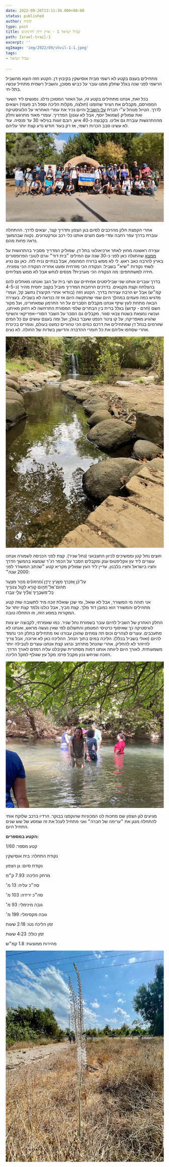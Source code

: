 ```yaml
---
date: 2022-09-26T13:11:34.000+00:00
status: published
author: יהודה
type: post
title: שביל ישראל 1 - ארץ ירדן וחרמונים
path: Israel-trail-1
excerpt: ''
ogImage: 'img/2022/09/shvil-1-1.jpeg'
tags:
- שביל ישראל

---
```

מתחילים בעצם בקטע לא רשמי מבית אוסישקין בקיבוץ דן. הקטע הזה הוצא מהשביל הרשמי לפני שנה בגלל שחלק ממנו עובר על כביש מסוכן, והשביל רשמית מתחיל עכשיו בתל-חי.

בכל זאת, אנחנו מתחילים בקטע זה, ועל האזור המסוכן נדלג. נפגשים ליד השער המפורסם, מקבלים את הציוד שהזמנו (חולצה, מקלות הליכה וספל רב פעמי) ויוצאים לדרך. הטיול מנוהל ע״י חברת [על-השביל](https://www.al-hashvil.co.il) והיום נכיר את עמרי האחראי על הלוגיסטיקה ואת שמוליק (שמואל יוסף, אבל לא עגנון) המדריך. עומרי מאוד מתרגש וחלק מההתרגשות עוברת גם אלינו. בקבוצה כ-40 איש, רובם זוגות בגילאי 30 עד פנסיה. עוד לא עשינו סבב הכרות רשמי, אז רק בעוד חודש נדע קצת יותר עליהם.

![תמונה קבוצתית - בית אוסישקין](/img/2022/09/shvil-1-1.jpeg "תמונה קבוצתית - בית אוסישקין")

אחרי הקפצת חלק מהרכבים לסיום בגן הצפון ותדריך קצר, יוצאים לדרך. ההתחלה עוברת בדרך עפר רחבה ומדי פעם חוצים אותנו כלי רכב וטרקטרונים. נקווה שבהמשך נראה פחות מהם.

עצירה ראשונה מחוץ לאתר ארכיאולוגי בתל דן. שמוליק המדריך מסביר בהתרגשות על [ממצא](https://he.wikipedia.org/wiki/תל_דן#כתובת_תל_דן "כתובת תל דן") שהתגלה כאן לפני כ-30 שנה עם המילים ״בית דוד״ וגרם לטובי הפרופסורים בארץ להרבה כאב ראש. לי לא ממש ברורה המהומה, אבל בנתיים נניח לזה. כאן גם נגיע לשתי נקודות ״שיא״ בשביל: הנקודה הכי מזרחית ומעט אחריה הנקודה הכי צפונית. חידה למשתתפים: מה הנקודה הכי מערבית? מנסים לנחש אבל לא ממש מצליחים.

בדרך עוברים אותנו שני שביליסטים אמיתיים עם חצי בית על הגב ואנחנו מאחלים להם בהצלחה וקצת מקנאים. בדרכים הרחבות המדריך מוביל בקצב יחסית מהיר (כ-4-5 קמ״ש) אבל יש הרבה עצירות בדרך. הקטע הזה (בוודאי אחרי הקיצור) נחשב קל, ועמרי מדגיש כמה פעמים במהלך היום שמי שהתקשה היום אז זה כנראה לא בשבילו. בעצירה הבאה מתחת לעץ שיזף אנחנו מקבלים הסברים על הר החרמון שמאחורינו, ועל מקור השם (חרם - קדוש) בגלל ברית בין הבתרים שלפי המסורת התרחשה לא רחוק מאיתנו, ועכשיו נמצאת בשטח צבאי סגור. מקבלים גם הסבר על השבר הסורי-אפריקאי והשיזף שהגיע מאפריקה; על קו צינור הנפט שעבר בגולן; ועל ומה בעצם עושים עם כל המים שזורמים בנחל דן שמתחילים את דרכם כמים הכי טהורים כמעט בעולם, וגומרים בכינרת אחרי שסחפו אליהם את כל חומרי ההדברה והדישון בשדות של החולה. לא נעים.

![מפל בשמורת החצבאני](/img/2022/09/shvil-1-2.jpeg "מפל בשמורת החצבאני")

חוצים נחל קטן וממשיכים לכיוון החצבאני (נחל שניר). קצת לפני הכניסה לשמורה אנחנו עוצרים ליד עץ אקליפטוס ענק ומקבלים הסבר על הכפר רג׳ר שנמצא בהמשך הדרך וחציו בישראל וחציו בלבנון. עדיין ליד העץ שמוליק מקריא קטע ״שכתב המשורר לפני 2000 שנה״:

עַל־כֵּ֗ן אֶ֭זְכָּרְךָ מֵאֶ֣רֶץ יַרְדֵּ֑ן וְ֝חֶרְמוֹנִ֗ים מֵהַ֥ר מִצְעָֽר׃  
תְּהוֹם־אֶל־תְּה֣וֹם ק֭וֹרֵא לְק֣וֹל צִנּוֹרֶ֑יךָ  
כָּֽל־מִשְׁבָּרֶ֥יךָ וְ֝גַלֶּ֗יךָ עָלַ֥י עָבָֽרוּ׃

אני תוהה מי המשורר, אבל לא שואל, ומי שכן שואלת זוכה מיד לתשובה שזה קטע מתהילים והמשורר הוא כמובן דוד מלך. קצת מביך, אבל כולנו נלמד קצת יותר על המקורות במסע הזה, וזו התחלה טובה.

החלק האחרון של השביל להיום עובר בשמורת נחל שניר. כמו שאמרתי, לקבוצה יש צוות לוגיסטיקה כך שאיסוף כרטיסי המטמון והתשלום למי שאין נעשה מראש, ואנחנו לא מתעכבים. עוצרים לצהרים וכוס תה צמחים שהוכן עבורנו ואז מתחילים בחלק הכי נחמד להיום (ואולי בשביל בכלל): הליכה במים בתוך הנחל. ההליכה כאן לא ארוכה, אבל צריך להיזהר לא להחליק. אחרי שהנחל מתרחב ונרגע קצת אנחנו עוצרים לטבילה יותר משמעותית. לאורך היום ליוותה אותנו דמות מסתורית שקיבלנו עליה רמזים לאורך הדרך. הזוכה שניחש נכון מקבל פרס: מקל עץ שגולף למקל הליכה.

![טבילה קרירה בחצבאני](/img/2022/09/shvil-1-4.jpeg "טבילה קרירה בחצבאני")

מגיעים לגן הצפון שם מחכות לנו המכוניות שהוקפצו בבוקר. הרדיו ברכב שלוקח אותי להתחלה מנגן את ״ערימה של חברה״ ואני מתחיל לעכל את זה שמסע של שש שנים התחיל היום.

**הקטע במספרים:**

קטע מספר: 1/60

נקודת התחלה: בית אוסישקין

נקודת סיום: גן הצפון

מרחק הליכה: 7.93 ק״מ

סה״כ עליה: 13 מ׳

סה״כ ירידה: 103 מ׳

גובה מינימלי: 93 מ׳

גובה מקסימלי: 199 מ׳

זמן הליכה נטו: 2:18 שעות

זמן כולל: 4:23 שעות

מהירות ממוצעת: 1.8 קמ״ש

![חצב ליד גן הצפון](/img/2022/09/shvil-1-5.jpeg "חצב ליד גן הצפון")